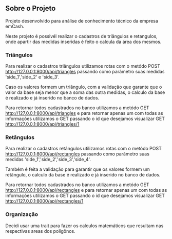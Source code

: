 ## Sobre o Projeto

Projeto desenvolvido para análise de conhecimento técnico da empresa emCash.

Neste projeto é possivél realizar o cadastros de triângulos e retangulos, onde apartir das medidas inseridas é feito o calcula da área dos mesmos.

### Triângulos

Para realizar o cadastros triângulos utilizamos rotas com o metódo POST http://127.0.0.1:8000/api/triangles passando como parâmetro suas medidas 'side_1','side_2' e 'side_3'.

Caso os valores formem um triângulo, com a validação que garante que o valor da base seja menor que a soma das outra medidas, o calculo da base é realizado e já inserido no banco de dados.

Para retornar todos cadastrados no banco utilizamos a metódo GET http://127.0.0.1:8000/api/triangles e para retornar apenas um com todas as informações utilizamos o GET passando o id que desejamos visualizar GET http://127.0.0.1:8000/api/triangles/1

### Retângulos 

Para realizar o cadastros retângulos utilizamos rotas com o metódo POST http://127.0.0.1:8000/api/rectangles passando como parâmetro suas medidas 'side_1','side_2','side_3','side_4'.

Também é feita a validação para garantir que os valores formem um retângulo, o calculo da base é realizado e já inserido no banco de dados.

Para retornar todos cadastrados no banco utilizamos a metódo GET http://127.0.0.1:8000/api/rectangles e para retornar apenas um com todas as informações utilizamos o GET passando o id que desejamos visualizar GET http://127.0.0.1:8000/api/rectangles/1

### Organização

Decidi usar uma trait para fazer os calculos matemáticos que resultam nas respectivas areas dos poligônos.
